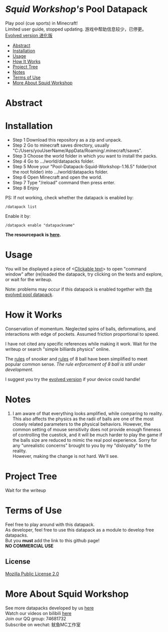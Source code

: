 # _Squid Workshop's_ Pool Datapack
Play pool (cue sports) in Minecraft!  \
Limited user guide, stopped updating. 游戏中帮助信息较少，已停更。 \
[Evolved version 进化版](https://github.com/MingshiYangUIUC/Pool-Evolved-Minecraft-Squid-Workshop-Project)

- [Abstract](#Abstract)
- [Installation](#Installation)
- [Usage](#Usage)
- [How It Works](#How-It-Works)
- [Project Tree](#Project-Tree)
- [Notes](#Notes)
- [Terms of Use](#Terms-of-Use)
- [More About Squid Workshop](#More-About-Squid-Workshop)

# Abstract


# Installation
- Step 1 Download this repository as a zip and unpack.
- Step 2 Go to minecraft saves directory, usually "C:/Users/youUserName/AppData/Roaming/.minecraft/saves".
- Step 3 Choose the world folder in which you want to install the packs.
- Step 4 Go to .../world/datapacks folder.
- Step 5 Move your "Pool-Datapack-Squid-Workshop-1.16.5" folder(not the root folder) into .../world/datapacks folder.
- Step 6 Open Minecraft and open the world.
- Step 7 Type "/reload" command then press enter.
- Step 8 Enjoy

PS: If not working, check whether the datapack is enabled by:

	/datapack list
Enable it by:

	/datapack enable "datapackname"

**The resourcepack is [here](https://github.com/MingshiYangUIUC/Pool-Evolved-Minecraft-Squid-Workshop-Project).**

# Usage
You will be displayed a piece of <<ins>Clickable text</ins>> to open "command window" after (re)loaded the datapack, try clicking on the texts and explore, or wait for the writeup.

Note: problems may occur if this datapack is enabled together with [the evolved pool datapack](https://github.com/MingshiYangUIUC/Pool-Evolved-Minecraft-Squid-Workshop-Project).

# How it Works
Conservation of momentum. Neglected spins of balls, deformations, and interactions with edge of pockets. Assumed friction proportional to speed.

I have not cited any specific references while making it work. Wait for the writeup or search "simple billiards physics" online.

The [rules](https://en.wikipedia.org/wiki/Rules_of_snooker) of snooker and [rules](https://en.wikipedia.org/wiki/Blackball_(pool)) of 8 ball have been simplified to meet popular common sense. _The rule enforcement of 8 ball is still under development._

I suggest you try the [evolved version](https://github.com/MingshiYangUIUC/Pool-Evolved-Minecraft-Squid-Workshop-Project) if your device could handle!

# Notes
1. I am aware of that everything looks amplified, while comparing to reality. This also affects the physics as the radii of balls are one of the most closely related parameters to the physical behaviors. However, the common setting of mouse sensitivity does not provide enough fineness of controlling the cuestick, and it will be much harder to play the game if the balls size are reduced to mimic the real pool experience. Sorry for any "unrealistic concerns" brought to you by my "disloyalty" to the reality.\
However, making the change is not hard. We'll see.

# Project Tree
Wait for the writeup

# Terms of Use
Feel free to play around with this datapack. \
As developer, feel free to use this datapack as a module to develop free datapacks. \
But you **must** add the link to this github page! \
**NO COMMERCIAL USE**
## License
[Mozilla Public License 2.0](https://github.com/MingshiYangUIUC/Autoaim-Minecraft-Squid-Workshop-Project/blob/main/LICENSE)


# More About Squid Workshop
See more datapacks developed by us [here](https://github.com/Squid-Workshop/MinecraftDatapacksProject) \
Watch our videos on bilibili [here](https://space.bilibili.com/649645265?from=search&seid=778816111336987286) \
Join our QQ group: 74681732 \
Subscribe on wechat: 鱿鱼MC工作室 
